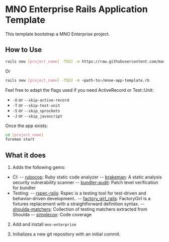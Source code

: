 # MNO Enterprise Rails Application Template

This template bootstrap a MNO Enterprise project.

## How to Use

```bash
rails new [project_name] -TSOJ -m https://raw.githubusercontent.com/maestrano/mno-enterprise/master/rails-template/mnoe-app-template.rb
```

Or

```bash
rails new [project_name] -TSOJ -m <path-to>/mnoe-app-template.rb
```

Feel free to adapt the flags used if you need ActiveRecord or Test::Unit:

* `-O` or `--skip-active-record`
* `-T` or `--skip-test-unit`
* `-S` or `--skip_sprockets`
* `-J` or `--skip_javascript`

Once the app exists:

```bash
cd [project_name]
foreman start
```

## What it does

1. Adds the following gems:
  - CI:
  -- [rubocop](https://github.com/bbatsov/rubocop): Ruby static code analyzer
  -- [brakeman](https://github.com/presidentbeef/brakeman): A static analysis security vulnerability scanner
  -- [bundler-audit](https://github.com/rubysec/bundler-audit): Patch level verification for bundler
  - Testing:
  -- [rspec-rails](https://github.com/rspec/rspec-rails): Rspec is a testing tool for test-driven and behavior-driven development..
  -- [factory_girl_rails](https://github.com/thoughtbot/factory_girl): FactoryGirl is a fixtures replacement with a straightforward definition syntax.
  -- [shoulda-matchers](https://github.com/thoughtbot/shoulda-matchers): Collection of testing matchers extracted from Shoulda
  -- [simplecov](https://github.com/colszowka/simplecov): Code coverage

2. Add and install `mno-enterprise`

3. Initializes a new git repository with an initial commit.
